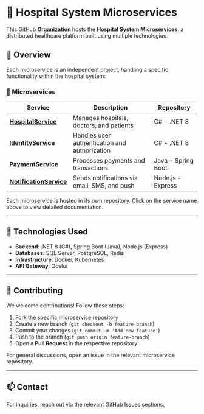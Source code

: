 # 🏥 Hospital System Microservices

This GitHub **Organization** hosts the **Hospital System Microservices**, a distributed healthcare platform built using multiple technologies.

## 📌 Overview
Each microservice is an independent project, handling a specific functionality within the hospital system:

### 🚀 Microservices
| Service | Description | Repository |
|---------|-------------|------------|
| **[HospitalService](https://github.com/your-org/HospitalService)** | Manages hospitals, doctors, and patients | C# - .NET 8 |
| **[IdentityService](https://github.com/your-org/IdentityService)** | Handles user authentication and authorization | C# - .NET 8 |
| **[PaymentService](https://github.com/your-org/PaymentService)** | Processes payments and transactions | Java - Spring Boot |
| **[NotificationService](https://github.com/your-org/NotificationService)** | Sends notifications via email, SMS, and push | Node.js - Express |

Each microservice is hosted in its own repository. Click on the service name above to view detailed documentation.

---

## 🔧 Technologies Used
- **Backend**: .NET 8 (C#), Spring Boot (Java), Node.js (Express)
- **Databases**: SQL Server, PostgreSQL, Redis
- **Infrastructure**: Docker, Kubernetes
- **API Gateway**: Ocelot

---

## 🤝 Contributing
We welcome contributions! Follow these steps:
1. Fork the specific microservice repository
2. Create a new branch (`git checkout -b feature-branch`)
3. Commit your changes (`git commit -m 'Add new feature'`)
4. Push to the branch (`git push origin feature-branch`)
5. Open a **Pull Request** in the respective repository

For general discussions, open an issue in the relevant microservice repository.

---

## 📫 Contact
For inquiries, reach out via the relevant GitHub Issues sections.
